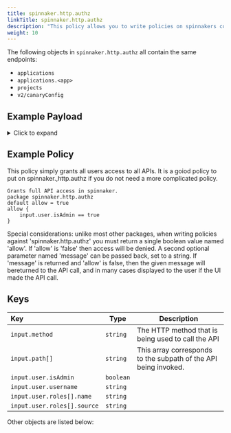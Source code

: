 ```yaml
---
title: spinnaker.http.authz
linkTitle: spinnaker.http.authz
description: "This policy allows you to write policies on spinnakers core APIs. This allows restricting many actions from the UI, or from custom API clients. Many paths in here have dedicated packages weritten for them, and in such cases it is reccomended to write your package against the dedicated package rather than spinnaker.http.authz. spinnaker.http.authz is available because it grants the ability to write policy on almost any UI event within spinnaker."
weight: 10
---
```


The following objects in `spinnaker.http.authz` all contain the same endpoints:

 - `applications`
 - `applications.<app>`
 - `projects`
 - `v2/canaryConfig`

## Example Payload

<details><summary>Click to expand</summary>

```json
{
  "input": {
    "method": "GET",
    "path": [
      "applications"
    ],
    "user": {
      "isAdmin": false,
      "roles": [
        {
          "name": "armory-io",
          "source": "GITHUB_TEAMS"
        },
        {
          "name": "productmanagers",
          "source": "GITHUB_TEAMS"
        }
      ],
      "username": "myUserName"
    }
  }
}
```
</details>

## Example Policy
This policy simply grants all users access to all APIs. It is a goiod policy to put on spinnaker.,http.authz if you do not need a more complicated policy.
```rego
Grants full API access in spinnaker.
package spinnaker.http.authz
default allow = true
allow {
    input.user.isAdmin == true
}
```

Special considerations:
unlike most other packages, when writing policies against 'spinnaker.http.authz' you must return a single boolean value named 'allow'. If 'allow' is 'false' then access will be denied.
A second optional parameter named 'message' can be passed back, set to a string. If 'message' is returned and 'allow' is false, then the given message will bereturned to the API call, and in many cases displayed to the user if the UI made the API call.

 ## Keys

| Key                         | Type      | Description |
| :-------------------------- | --------- | ----------- |
| `input.method`              | `string`  | The HTTP method that is being used to call the API            |
| `input.path[]`              | `string`  | This array corresponds to the subpath of the API being invoked.            |
| `input.user.isAdmin`        | `boolean` |             |
| `input.user.username`       | `string`  |             |
| `input.user.roles[].name`   | `string`  |             |
| `input.user.roles[].source` | `string`  |             |

Other objects are listed below:
